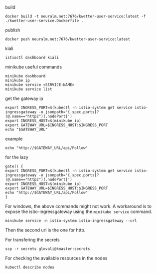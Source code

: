 build
```
docker build -t neuralm.net:7676/kwetter-user-service:latest -f ./kwetter-user-service.Dockerfile .
```
publish
```
docker push neuralm.net:7676/kwetter-user-service:latest
```
kiali
```
istioctl dashboard kiali
```
minikube useful commands
```
minikube dashboard
minikube ip
minikube service <SERVICE-NAME>
minikube service list
```
get the gateway ip
```
export INGRESS_PORT=$(kubectl -n istio-system get service istio-ingressgateway -o jsonpath='{.spec.ports[?(@.name=="http2")].nodePort}')
export INGRESS_HOST=$(minikube ip)
export GATEWAY_URL=$INGRESS_HOST:$INGRESS_PORT
echo "$GATEWAY_URL"
```
example
```
echo "http://$GATEWAY_URL/api/Follow"
```
for the lazy
```
gate() {
export INGRESS_PORT=$(kubectl -n istio-system get service istio-ingressgateway -o jsonpath='{.spec.ports[?(@.name=="http2")].nodePort}')
export INGRESS_HOST=$(minikube ip)
export GATEWAY_URL=$INGRESS_HOST:$INGRESS_PORT
echo "http://$GATEWAY_URL/api/Follow"
}
```
For windows, the above commands might not work.
A workaround is to expose the istio-ingressgateway using the `minikube service` command.
```
minikube service -n istio-system istio-ingressgateway --url
```
Then the second url is the one for http.

For transfering the secrets
```
scp -r secrets glovali@kmaster:secrets
```

For checking the available resources in the nodes
```
kubectl describe nodes
```